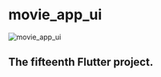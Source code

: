 # movie_app_ui

![movie_app_ui](https://user-images.githubusercontent.com/115084566/201728896-a9a3ad38-9f9a-4388-905d-2035173f5c0f.png)

## The fifteenth Flutter project.


